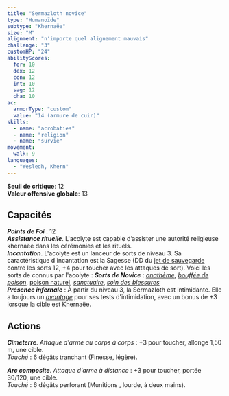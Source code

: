 ```yaml
---
title: "Sermazloth novice"
type: "Humanoïde"
subtype: "Khernaëe"
size: "M"
alignment: "n'importe quel alignement mauvais"
challenge: "3"
customHP: "24"
abilityScores:
  for: 10
  dex: 12
  con: 12
  int: 10
  sag: 12
  cha: 10
ac:
  armorType: "custom"
  value: "14 (armure de cuir)"
skills:
  - name: "acrobaties"
  - name: "religion"
  - name: "survie"
movement:
  walk: 9
languages:
  - "Wesledh, Khern"
---
```

**Seuil de critique**: 12          
**Valeur offensive globale**: 13      
## Capacités
_**Points de Foi**_ : 12  
_**Assistance rituelle**_. L'acolyte est capable d’assister une autorité religieuse khernaëe dans les cérémonies et les rituels.  
_**Incantation**_. L'acolyte est un lanceur de sorts de niveau 3. Sa caractéristique d'incantation est la Sagesse (DD du [jet de sauvegarde](/utiliser-les-caracteristiques/#jets-de-sauvegarde) contre les sorts 12, +4 pour toucher avec les attaques de sort). Voici les sorts de connus par l'acolyte :
_**Sorts de Novice**_ : [_anathème_](/grimoire/anatheme/), [_bouffée de poison_](/grimoire/bouffee-de-poison/), [poison naturel](/grimoire/poison-naturel/), [_sanctuaire_](/grimoire/sanctuaire/), [_soin des blessures_](/grimoire/soin-des-blessures/)  
_**Présence infernale**_ : À partir du niveau 3,  la Sermazloth est intimidante. Elle a toujours un [_avantage_](/utiliser-les-caracteristiques/#avantage-et-desavantage) pour ses tests d'intimidation, avec un bonus de +3 lorsque la cible est Khernaëe.   


## Actions
_**Cimeterre**_. _Attaque d'arme au corps à corps_ : +3 pour toucher, allonge 1,50 m, une cible.  
_Touché_ : 6 dégâts tranchant (Finesse, légère).  

_**Arc composite**_. _Attaque d'arme à distance_ : +3 pour toucher, portée 30/120, une cible.  
_Touché_ : 6 dégâts perforant (Munitions , lourde, à deux mains).  
